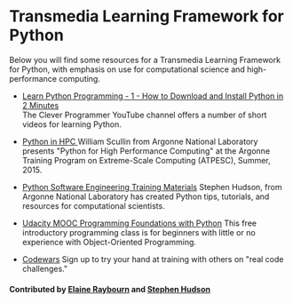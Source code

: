 # Transmedia Learning Framework for Python

Below you will find some resources for a Transmedia Learning Framework for Python, with emphasis on use for computational science and high-performance computing. 

- [Learn Python Programming - 1 - How to Download and Install Python in 2 Minutes](https://www.youtube.com/watch?v=wp15jyylSEQ)  
The Clever Programmer YouTube channel offers a number of short videos for learning Python.

- [Python in HPC ](https://www.youtube.com/watch?v=14rbhkrRxUs)
William Scullin from Argonne National Laboratory presents "Python for High Performance Computing" at the Argonne Training Program on Extreme-Scale Computing (ATPESC), Summer, 2015.

- [Python Software Engineering Training Materials](https://shuds13.github.io/python-tutorials)
Stephen Hudson, from Argonne National Laboratory has created Python tips, tutorials, and resources for computational scientists. 

- [Udacity MOOC Programming Foundations with Python](https://www.udacity.com/course/programming-foundations-with-python--ud036)
This free introductory programming class is for beginners with little or no experience with Object-Oriented Programming.

- [Codewars](https://www.codewars.com/)
Sign up to try your hand at training with others on "real code challenges." 

#### Contributed by [Elaine Raybourn](https://github.com/elaineraybourn "Elaine Raybourn") and [Stephen Hudson](https://github.com/shuds13 "Stephen Hudson")

<!---
Publish: yes
Categories: skills, development
Topics: online learning, software engineering
Tags: bssw-article
Level: 2
Prerequisites: defaults
Aggregate: subresource
--->
